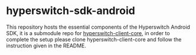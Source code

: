 # hyperswitch-sdk-android

This repository hosts the essential components of the Hyperswitch Android SDK, it is a submodule repo for [hyperswitch-client-core](https://github.com/juspay/hyperswitch-client-core), in order to complete the setup please clone hyperswitch-client-core and follow the instruction given in the README.

